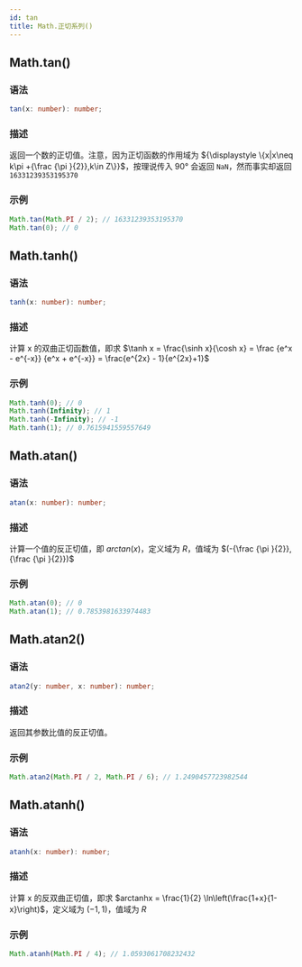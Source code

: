 ```yaml
---
id: tan
title: Math.正切系列()
---
```


## Math.tan()

### 语法

```ts
tan(x: number): number;
```

### 描述

返回一个数的正切值。注意，因为正切函数的作用域为 ${\displaystyle \{x|x\neq k\pi +{\frac {\pi }{2}},k\in Z\}}$，按理说传入 90° 会返回 `NaN`，然而事实却返回 `16331239353195370`

### 示例

```js
Math.tan(Math.PI / 2); // 16331239353195370
Math.tan(0); // 0
```

## Math.tanh()

### 语法

```ts
tanh(x: number): number;
```

### 描述

计算 x 的双曲正切函数值，即求 $\tanh x = \frac{\sinh x}{\cosh x} = \frac {e^x - e^{-x}} {e^x + e^{-x}} = \frac{e^{2x} - 1}{e^{2x}+1}$

### 示例

```js
Math.tanh(0); // 0
Math.tanh(Infinity); // 1
Math.tanh(-Infinity); // -1
Math.tanh(1); // 0.7615941559557649
```

## Math.atan()

### 语法

```ts
atan(x: number): number;
```

### 描述

计算一个值的反正切值，即 $arctan(x)$，定义域为 $R$，值域为 $(-{\frac  {\pi }{2}},{\frac  {\pi }{2}})$

### 示例

```js
Math.atan(0); // 0
Math.atan(1); // 0.7853981633974483
```

## Math.atan2()

### 语法

```ts
atan2(y: number, x: number): number;
```

### 描述

返回其参数比值的反正切值。

### 示例

```js
Math.atan2(Math.PI / 2, Math.PI / 6); // 1.2490457723982544
```

## Math.atanh()

### 语法

```ts
atanh(x: number): number;
```

### 描述

计算 x 的反双曲正切值，即求 $arctanhx = \frac{1}{2} \ln\left(\frac{1+x}{1-x}\right)$，定义域为 $(-1,1)$，值域为 $R$

### 示例

```js
Math.atanh(Math.PI / 4); // 1.0593061708232432
```
